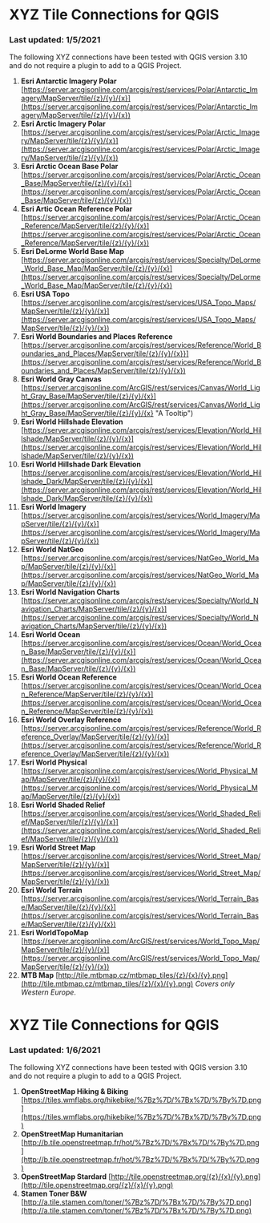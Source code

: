 # XYZ Tile Connections for QGIS
### Last updated: 1/5/2021

The following XYZ connections have been tested with QGIS version 3.10 and do not require a plugin to add to a QGIS Project.

1. **Esri Antarctic Imagery Polar** [https://server.arcgisonline.com/arcgis/rest/services/Polar/Antarctic_Imagery/MapServer/tile/{z}/{y}/{x}](https://server.arcgisonline.com/arcgis/rest/services/Polar/Antarctic_Imagery/MapServer/tile/{z}/{y}/{x})
1. **Esri Arctic Imagery Polar** [https://server.arcgisonline.com/arcgis/rest/services/Polar/Arctic_Imagery/MapServer/tile/{z}/{y}/{x}](https://server.arcgisonline.com/arcgis/rest/services/Polar/Arctic_Imagery/MapServer/tile/{z}/{y}/{x})
1. **Esri Arctic Ocean Base Polar** [https://server.arcgisonline.com/arcgis/rest/services/Polar/Arctic_Ocean_Base/MapServer/tile/{z}/{y}/{x}](https://server.arcgisonline.com/arcgis/rest/services/Polar/Arctic_Ocean_Base/MapServer/tile/{z}/{y}/{x})
1. **Esri Artic Ocean Reference Polar** [https://server.arcgisonline.com/arcgis/rest/services/Polar/Arctic_Ocean_Reference/MapServer/tile/{z}/{y}/{x}](https://server.arcgisonline.com/arcgis/rest/services/Polar/Arctic_Ocean_Reference/MapServer/tile/{z}/{y}/{x})
1. **Esri DeLorme World Base Map** [https://server.arcgisonline.com/arcgis/rest/services/Specialty/DeLorme_World_Base_Map/MapServer/tile/{z}/{y}/{x}](https://server.arcgisonline.com/arcgis/rest/services/Specialty/DeLorme_World_Base_Map/MapServer/tile/{z}/{y}/{x})
1. **Esri USA Topo** [https://server.arcgisonline.com/arcgis/rest/services/USA_Topo_Maps/MapServer/tile/{z}/{y}/{x}](https://server.arcgisonline.com/arcgis/rest/services/USA_Topo_Maps/MapServer/tile/{z}/{y}/{x})
1. **Esri World Boundaries and Places Reference** [https://server.arcgisonline.com/arcgis/rest/services/Reference/World_Boundaries_and_Places/MapServer/tile/{z}/{y}/{x}}](https://server.arcgisonline.com/arcgis/rest/services/Reference/World_Boundaries_and_Places/MapServer/tile/{z}/{y}/{x})
1. **Esri World Gray Canvas** [https://server.arcgisonline.com/ArcGIS/rest/services/Canvas/World_Light_Gray_Base/MapServer/tile/{z}/{y}/{x}](https://server.arcgisonline.com/ArcGIS/rest/services/Canvas/World_Light_Gray_Base/MapServer/tile/{z}/{y}/{x} "A Tooltip")
1. **Esri World Hillshade Elevation** [https://server.arcgisonline.com/arcgis/rest/services/Elevation/World_Hillshade/MapServer/tile/{z}/{y}/{x}](https://server.arcgisonline.com/arcgis/rest/services/Elevation/World_Hillshade/MapServer/tile/{z}/{y}/{x})
1. **Esri World Hillshade Dark Elevation** [https://server.arcgisonline.com/arcgis/rest/services/Elevation/World_Hillshade_Dark/MapServer/tile/{z}/{y}/{x}](https://server.arcgisonline.com/arcgis/rest/services/Elevation/World_Hillshade_Dark/MapServer/tile/{z}/{y}/{x})
1. **Esri World Imagery** [https://server.arcgisonline.com/arcgis/rest/services/World_Imagery/MapServer/tile/{z}/{y}/{x}](https://server.arcgisonline.com/arcgis/rest/services/World_Imagery/MapServer/tile/{z}/{y}/{x})
1. **Esri World NatGeo** [https://server.arcgisonline.com/arcgis/rest/services/NatGeo_World_Map/MapServer/tile/{z}/{y}/{x}](https://server.arcgisonline.com/arcgis/rest/services/NatGeo_World_Map/MapServer/tile/{z}/{y}/{x})
1. **Esri World Navigation Charts** [https://server.arcgisonline.com/arcgis/rest/services/Specialty/World_Navigation_Charts/MapServer/tile/{z}/{y}/{x}](https://server.arcgisonline.com/arcgis/rest/services/Specialty/World_Navigation_Charts/MapServer/tile/{z}/{y}/{x})
1. **Esri World Ocean** [https://server.arcgisonline.com/arcgis/rest/services/Ocean/World_Ocean_Base/MapServer/tile/{z}/{y}/{x}](https://server.arcgisonline.com/arcgis/rest/services/Ocean/World_Ocean_Base/MapServer/tile/{z}/{y}/{x})
1. **Esri World Ocean Reference** [https://server.arcgisonline.com/arcgis/rest/services/Ocean/World_Ocean_Reference/MapServer/tile/{z}/{y}/{x}](https://server.arcgisonline.com/arcgis/rest/services/Ocean/World_Ocean_Reference/MapServer/tile/{z}/{y}/{x})
1. **Esri World Overlay Reference** [https://server.arcgisonline.com/arcgis/rest/services/Reference/World_Reference_Overlay/MapServer/tile/{z}/{y}/{x}](https://server.arcgisonline.com/arcgis/rest/services/Reference/World_Reference_Overlay/MapServer/tile/{z}/{y}/{x})
1. **Esri World Physical** [https://server.arcgisonline.com/arcgis/rest/services/World_Physical_Map/MapServer/tile/{z}/{y}/{x}](https://server.arcgisonline.com/arcgis/rest/services/World_Physical_Map/MapServer/tile/{z}/{y}/{x})
1. **Esri World Shaded Relief** [https://server.arcgisonline.com/arcgis/rest/services/World_Shaded_Relief/MapServer/tile/{z}/{y}/{x}](https://server.arcgisonline.com/arcgis/rest/services/World_Shaded_Relief/MapServer/tile/{z}/{y}/{x})
1. **Esri World Street Map** [https://server.arcgisonline.com/arcgis/rest/services/World_Street_Map/MapServer/tile/{z}/{y}/{x}](https://server.arcgisonline.com/arcgis/rest/services/World_Street_Map/MapServer/tile/{z}/{y}/{x})
1. **Esri World Terrain** [https://server.arcgisonline.com/arcgis/rest/services/World_Terrain_Base/MapServer/tile/{z}/{y}/{x}](https://server.arcgisonline.com/arcgis/rest/services/World_Terrain_Base/MapServer/tile/{z}/{y}/{x})
1. **Esri WorldTopoMap** [https://server.arcgisonline.com/ArcGIS/rest/services/World_Topo_Map/MapServer/tile/{z}/{y}/{x}](https://server.arcgisonline.com/ArcGIS/rest/services/World_Topo_Map/MapServer/tile/{z}/{y}/{x})
1. **MTB Map** [http://tile.mtbmap.cz/mtbmap_tiles/{z}/{x}/{y}.png](http://tile.mtbmap.cz/mtbmap_tiles/{z}/{x}/{y}.png) _Covers only Western Europe_.



# XYZ Tile Connections for QGIS
### Last updated: 1/6/2021

The following XYZ connections have been tested with QGIS version 3.10 and do not require a plugin to add to a QGIS Project.

1. **OpenStreetMap Hiking & Biking** [https://tiles.wmflabs.org/hikebike/%7Bz%7D/%7Bx%7D/%7By%7D.png](https://tiles.wmflabs.org/hikebike/%7Bz%7D/%7Bx%7D/%7By%7D.png)
1. **OpenStreetMap Humanitarian** [http://b.tile.openstreetmap.fr/hot/%7Bz%7D/%7Bx%7D/%7By%7D.png](http://b.tile.openstreetmap.fr/hot/%7Bz%7D/%7Bx%7D/%7By%7D.png)
1. **OpenStreetMap Stardard** [http://tile.openstreetmap.org/{z}/{x}/{y}.png](http://tile.openstreetmap.org/{z}/{x}/{y}.png)
1. **Stamen Toner B&W** [http://a.tile.stamen.com/toner/%7Bz%7D/%7Bx%7D/%7By%7D.png](http://a.tile.stamen.com/toner/%7Bz%7D/%7Bx%7D/%7By%7D.png)
